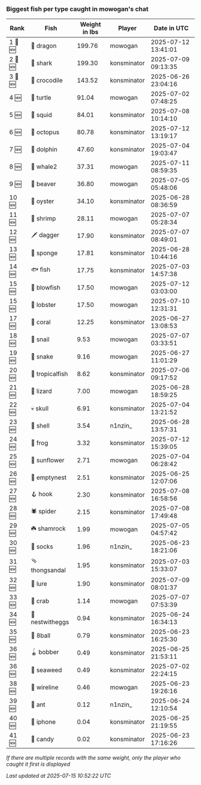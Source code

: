 ### Biggest fish per type caught in mowogan's chat
| Rank | Fish | Weight in lbs | Player | Date in UTC |
|------|--------|-----------|---------|------|
| 1 🥇 🆕 | 🐉 dragon | 199.76 | mowogan | 2025-07-12 13:41:01 |
| 2 🥈 🆕 | 🦈 shark | 199.30 | konsminator | 2025-07-09 09:13:35 |
| 3 🥉 🆕 | 🐊 crocodile | 143.52 | konsminator | 2025-06-26 23:04:16 |
| 4 🆕 | 🐢 turtle | 91.04 | mowogan | 2025-07-02 07:48:25 |
| 5 🆕 | 🦑 squid | 84.01 | konsminator | 2025-07-08 10:14:10 |
| 6 🆕 | 🐙 octopus | 80.78 | konsminator | 2025-07-12 13:19:17 |
| 7 🆕 | 🐬 dolphin | 47.60 | konsminator | 2025-07-04 19:03:47 |
| 8 🆕 | 🐋 whale2 | 37.31 | mowogan | 2025-07-11 08:59:35 |
| 9 🆕 | 🦫 beaver | 36.80 | mowogan | 2025-07-05 05:48:06 |
| 10 🆕 | 🦪 oyster | 34.10 | konsminator | 2025-06-28 08:36:59 |
| 11 🆕 | 🦐 shrimp | 28.11 | mowogan | 2025-07-07 05:28:34 |
| 12 🆕 | 🗡️ dagger | 17.90 | konsminator | 2025-07-07 08:49:01 |
| 13 🆕 | 🧽 sponge | 17.81 | konsminator | 2025-06-28 10:44:16 |
| 14 🆕 | 🐟 fish | 17.75 | konsminator | 2025-07-03 14:57:38 |
| 15 🆕 | 🐡 blowfish | 17.50 | mowogan | 2025-07-12 03:03:00 |
| 15 🆕 | 🦞 lobster | 17.50 | mowogan | 2025-07-10 12:31:31 |
| 17 🆕 | 🪸 coral | 12.25 | konsminator | 2025-06-27 13:08:53 |
| 18 🆕 | 🐌 snail | 9.53 | mowogan | 2025-07-07 03:33:51 |
| 19 🆕 | 🐍 snake | 9.16 | mowogan | 2025-06-27 11:01:29 |
| 20 🆕 | 🐠 tropicalfish | 8.62 | konsminator | 2025-07-06 09:17:52 |
| 21 🆕 | 🦎 lizard | 7.00 | mowogan | 2025-06-28 18:59:25 |
| 22 🆕 | 💀 skull | 6.91 | konsminator | 2025-07-04 13:21:52 |
| 23 🆕 | 🐚 shell | 3.54 | n1nzin_ | 2025-06-28 13:57:31 |
| 24 🆕 | 🐸 frog | 3.32 | konsminator | 2025-07-12 15:39:05 |
| 25 🆕 | 🌻 sunflower | 2.71 | mowogan | 2025-07-04 06:28:42 |
| 26 🆕 | 🪹 emptynest | 2.51 | konsminator | 2025-06-25 12:07:06 |
| 27 🆕 | 🪝 hook | 2.30 | konsminator | 2025-07-08 16:58:56 |
| 28 🆕 | 🕷️ spider | 2.15 | konsminator | 2025-07-08 17:49:48 |
| 29 🆕 | ☘️ shamrock | 1.99 | mowogan | 2025-07-05 04:57:42 |
| 30 🆕 | 🧦 socks | 1.96 | n1nzin_ | 2025-06-23 18:21:06 |
| 31 🆕 | 🩴 thongsandal | 1.95 | konsminator | 2025-07-03 15:33:07 |
| 32 🆕 | 🎏 lure | 1.90 | konsminator | 2025-07-09 08:01:37 |
| 33 🆕 | 🦀 crab | 1.14 | mowogan | 2025-07-07 07:53:39 |
| 34 🆕 | 🪺 nestwitheggs | 0.94 | konsminator | 2025-06-24 16:34:13 |
| 35 🆕 | 🎱 8ball | 0.79 | konsminator | 2025-06-23 16:25:30 |
| 36 🆕 | 🪀 bobber | 0.49 | konsminator | 2025-06-25 21:53:11 |
| 36 🆕 | 🌿 seaweed | 0.49 | konsminator | 2025-07-02 22:24:15 |
| 38 🆕 | 🧵 wireline | 0.46 | mowogan | 2025-06-23 19:26:16 |
| 39 🆕 | 🐜 ant | 0.12 | n1nzin_ | 2025-06-24 12:10:54 |
| 40 🆕 | 📱 iphone | 0.04 | konsminator | 2025-06-25 21:19:55 |
| 41 🆕 | 🍬 candy | 0.02 | konsminator | 2025-06-23 17:16:26 |

_If there are multiple records with the same weight, only the player who caught it first is displayed_

_Last updated at 2025-07-15 10:52:22 UTC_